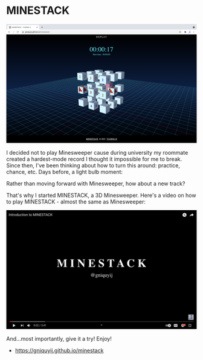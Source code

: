 # MINESTACK

![minestack](./cover-readme.png)

I decided not to play Minesweeper cause during university my roommate created a hardest-mode record I thought it impossible for me to break. Since then, I've been thinking about how to turn this around: practice, chance, etc. Days before, a light bulb moment:

Rather than moving forward with Minesweeper, how about a new track?

That's why I started MINESTACK, a 3D Minesweeper. Here's a video on how to play MINESTACK - almost the same as Minesweeper:

[![introduction to minestack](./cover.png)](https://www.youtube.com/watch?v=cfZS67XCwYc "Introduction to MINESTACK")

And…most importantly, give it a try! Enjoy!
- https://gniquyij.github.io/minestack